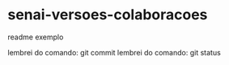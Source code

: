 # senai-versoes-colaboracoes
readme exemplo

lembrei do comando: git commit
lembrei do comando: git status
